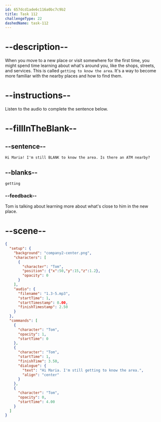 ```yaml
---
id: 657dcd1ade6c116a0bc7c9b2
title: Task 112
challengeType: 22
dashedName: task-112
---
```


<!-- (audio) Tom: Hi Maria! I'm still getting to know the area. -->

# --description--

When you move to a new place or visit somewhere for the first time, you might spend time learning about what's around you, like the shops, streets, and services. This is called `getting to know the area`. It's a way to become more familiar with the nearby places and how to find them.

# --instructions--

Listen to the audio to complete the sentence below.

# --fillInTheBlank--

## --sentence--

`Hi Maria! I'm still BLANK to know the area. Is there an ATM nearby?`

## --blanks--

`getting`

### --feedback--

Tom is talking about learning more about what's close to him in the new place.

# --scene--

```json
{
  "setup": {
    "background": "company2-center.png",
    "characters": [
      {
        "character": "Tom",
        "position": {"x":50,"y":15,"z":1.2},
        "opacity": 0
      }
    ],
    "audio": {
      "filename": "1.3-5.mp3",
      "startTime": 1,
      "startTimestamp": 0.00,
      "finishTimestamp": 2.50
    }
  },
  "commands": [
    {
      "character": "Tom",
      "opacity": 1,
      "startTime": 0
    },
    {
      "character": "Tom",
      "startTime": 1,
      "finishTime": 3.50,
      "dialogue": {
        "text": "Hi Maria. I'm still getting to know the area.",
        "align": "center"
      }
    },
    {
      "character": "Tom",
      "opacity": 0,
      "startTime": 4.00
    }
  ]
}
```

